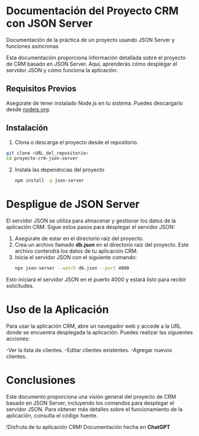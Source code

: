 # Documentación del Proyecto CRM con JSON Server

Documentación de la práctica de un proyecto usando JSON Server y funciones asíncronas

Esta documentación proporciona información detallada sobre el proyecto de CRM basado en JSON Server. Aquí, aprenderás cómo desplegar el servidor JSON y cómo funciona la aplicación.

## Requisitos Previos

Asegúrate de tener instalado Node.js en tu sistema. Puedes descargarlo desde [nodejs.org](https://nodejs.org/).

## Instalación

1. Clona o descarga el proyecto desde el repositorio.

```bash
git clone <URL_del_repositorio>
cd proyecto-crm-json-server
```

2. Instala las dependncias del proyecto
   ```bash
   npm install -g json-server
   ```

# Despligue de JSON Server
El servidor JSON se utiliza para almacenar y gestionar los datos de la aplicación CRM. Sigue estos pasos para desplegar el servidor JSON:
1. Asegúrate de estar en el directorio raíz del proyecto.
2. Crea un archivo llamado __db.json__ en el directorio raíz del proyecto. Este archivo contendrá los datos de tu aplicación CRM.
3. Inicia el servidor JSON con el siguiente comando:
   ```bash
   npx json-server --watch db.json --port 4000
   ```
Esto iniciará el servidor JSON en el puerto 4000 y estará listo para recibir solicitudes.

# Uso de la Aplicación
Para usar la aplicación CRM, abre un navegador web y accede a la URL donde se encuentra desplegada la aplicación. Puedes realizar las siguientes acciones:

-Ver la lista de clientes.
-Editar clientes existentes.
-Agregar nuevos clientes.
# Conclusiones
Este documento proporciona una visión general del proyecto de CRM basado en JSON Server, incluyendo los comandos para desplegar el servidor JSON. Para obtener más detalles sobre el funcionamiento de la aplicación, consulta el código fuente.

!Disfruta de tu aplicación CRM!
Documentación hecha en __ChatGPT__
